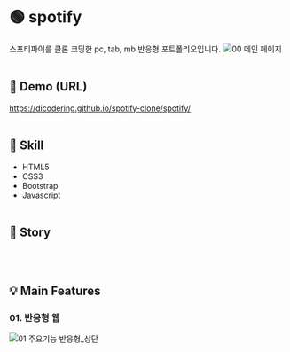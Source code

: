 # 🟢 spotify
스포티파이를 클론 코딩한 pc, tab, mb 반응형 포트폴리오입니다.
![00  메인 페이지](https://user-images.githubusercontent.com/77371139/182634125-291ce338-de21-4b40-b426-a170cc0f47a8.png)
<br/><br/>

## 🔗 Demo (URL)
https://dicodering.github.io/spotify-clone/spotify/
<br/><br/>

## 🔨 Skill
* HTML5
* CSS3
* Bootstrap
* Javascript
<br/><br/>

## 📝 Story

<br/><br/>

## 💡 Main Features
### 01. 반응형 웹
![01  주요기능  반응형_상단](https://user-images.githubusercontent.com/77371139/182649103-b4a1e9e1-ef9d-4797-926a-09b771ccc2b7.png)

